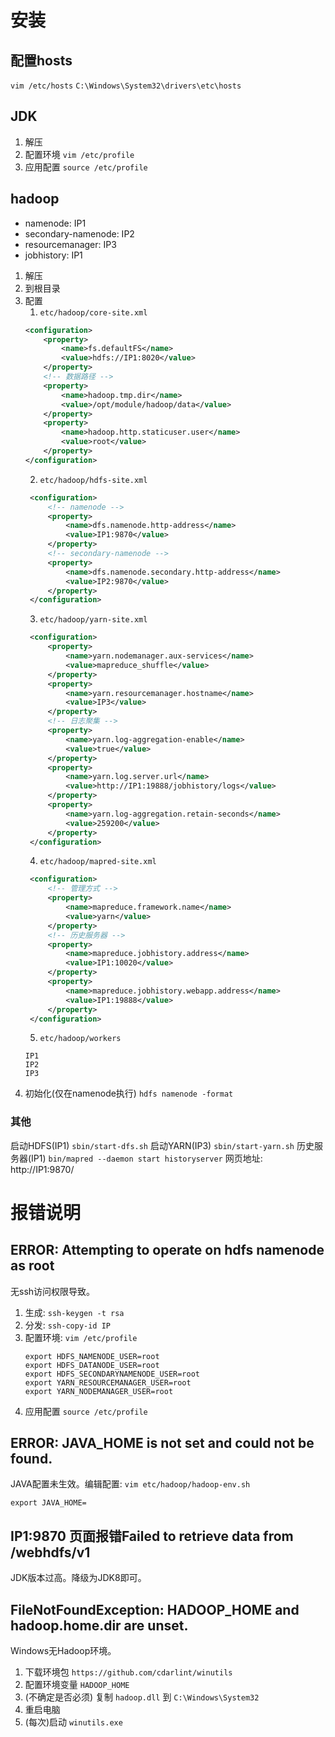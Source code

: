# 安装

## 配置hosts
```vim /etc/hosts```
```C:\Windows\System32\drivers\etc\hosts```

## JDK
1. 解压
2. 配置环境 ```vim /etc/profile```
3. 应用配置 ```source /etc/profile```

## hadoop
- namenode: IP1
- secondary-namenode: IP2
- resourcemanager: IP3
- jobhistory: IP1

1. 解压
2. 到根目录
3. 配置
    1. ```etc/hadoop/core-site.xml```
    ```xml
    <configuration>
        <property>
            <name>fs.defaultFS</name>
            <value>hdfs://IP1:8020</value>
        </property>
        <!-- 数据路径 -->
        <property>
            <name>hadoop.tmp.dir</name>
            <value>/opt/module/hadoop/data</value>
        </property>
        <property>
            <name>hadoop.http.staticuser.user</name>
            <value>root</value>
        </property>
    </configuration>
   ```
   2. ```etc/hadoop/hdfs-site.xml```
   ```xml
    <configuration>
        <!-- namenode -->
        <property>
            <name>dfs.namenode.http-address</name>
            <value>IP1:9870</value>
        </property>
        <!-- secondary-namenode -->
        <property>
            <name>dfs.namenode.secondary.http-address</name>
            <value>IP2:9870</value>
        </property>
    </configuration>   
   ```
   3. ```etc/hadoop/yarn-site.xml```
   ```xml
    <configuration>
        <property>
            <name>yarn.nodemanager.aux-services</name>
            <value>mapreduce_shuffle</value>
        </property>
        <property>
            <name>yarn.resourcemanager.hostname</name>
            <value>IP3</value>
        </property>
        <!-- 日志聚集 -->
        <property>
            <name>yarn.log-aggregation-enable</name>
            <value>true</value>
        </property>
        <property>
            <name>yarn.log.server.url</name>
            <value>http://IP1:19888/jobhistory/logs</value>
        </property>
        <property>
            <name>yarn.log-aggregation.retain-seconds</name>
            <value>259200</value>
        </property>   
    </configuration>   
   ```
   4. ```etc/hadoop/mapred-site.xml```
   ```xml
    <configuration>
        <!-- 管理方式 -->
        <property>
            <name>mapreduce.framework.name</name>
            <value>yarn</value>
        </property>
        <!-- 历史服务器 -->
        <property>
            <name>mapreduce.jobhistory.address</name>
            <value>IP1:10020</value>
        </property>
        <property>
            <name>mapreduce.jobhistory.webapp.address</name>
            <value>IP1:19888</value>
        </property>        
    </configuration>   
   ```
   5. ```etc/hadoop/workers```
   ```
   IP1
   IP2
   IP3
   ```
4. 初始化(仅在namenode执行) ```hdfs namenode -format```

### 其他
启动HDFS(IP1) ```sbin/start-dfs.sh```
启动YARN(IP3) ```sbin/start-yarn.sh```
历史服务器(IP1) ```bin/mapred --daemon start historyserver```
网页地址: http://IP1:9870/

# 报错说明
## ERROR: Attempting to operate on hdfs namenode as root
无ssh访问权限导致。
1. 生成: ```ssh-keygen -t rsa```
2. 分发: ```ssh-copy-id IP```
3. 配置环境: ```vim /etc/profile```
   ```
   export HDFS_NAMENODE_USER=root
   export HDFS_DATANODE_USER=root
   export HDFS_SECONDARYNAMENODE_USER=root
   export YARN_RESOURCEMANAGER_USER=root
   export YARN_NODEMANAGER_USER=root
   ```
4. 应用配置 ```source /etc/profile```

## ERROR: JAVA_HOME is not set and could not be found.
JAVA配置未生效。编辑配置: ```vim etc/hadoop/hadoop-env.sh```
```
export JAVA_HOME=
```

## IP1:9870 页面报错Failed to retrieve data from /webhdfs/v1
JDK版本过高。降级为JDK8即可。

## FileNotFoundException: HADOOP_HOME and hadoop.home.dir are unset.
Windows无Hadoop环境。
1. 下载环境包 ```https://github.com/cdarlint/winutils```
2. 配置环境变量 `HADOOP_HOME`
3. (不确定是否必须) 复制 `hadoop.dll` 到 `C:\Windows\System32`
4. 重启电脑
5. (每次)启动 `winutils.exe`
